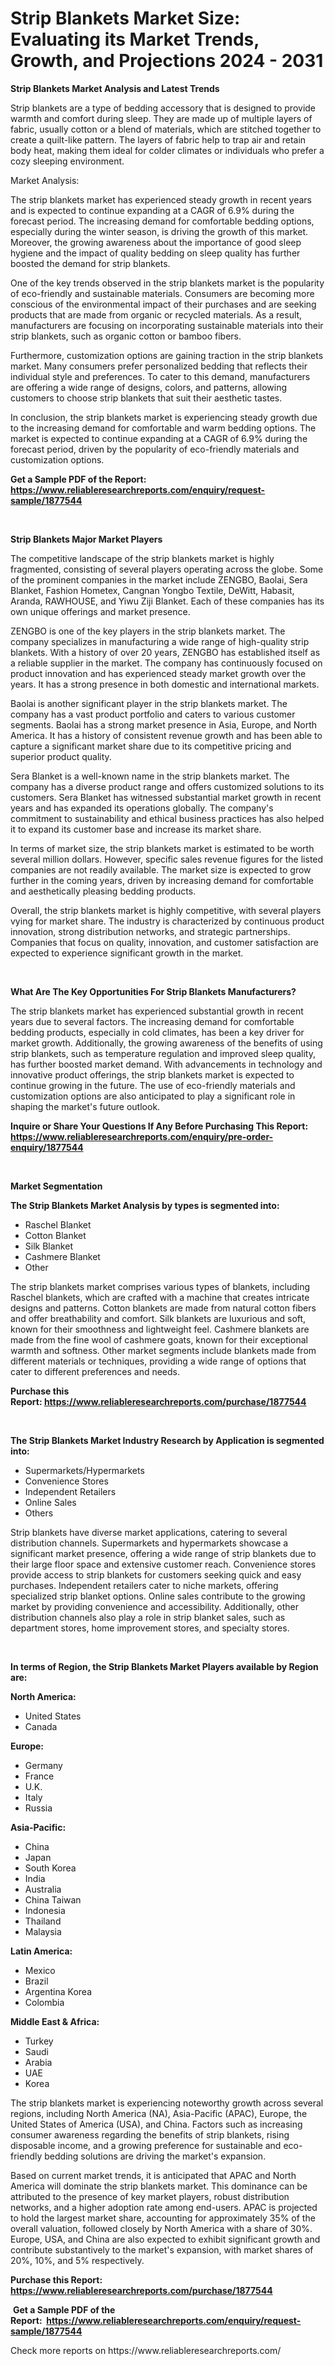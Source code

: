 <p><h1>Strip Blankets Market Size: Evaluating its Market Trends, Growth, and Projections 2024 - 2031</h1></p><p><strong>Strip Blankets Market Analysis and Latest Trends</strong></p>
<p><p>Strip blankets are a type of bedding accessory that is designed to provide warmth and comfort during sleep. They are made up of multiple layers of fabric, usually cotton or a blend of materials, which are stitched together to create a quilt-like pattern. The layers of fabric help to trap air and retain body heat, making them ideal for colder climates or individuals who prefer a cozy sleeping environment.</p><p>Market Analysis:</p><p>The strip blankets market has experienced steady growth in recent years and is expected to continue expanding at a CAGR of 6.9% during the forecast period. The increasing demand for comfortable bedding options, especially during the winter season, is driving the growth of this market. Moreover, the growing awareness about the importance of good sleep hygiene and the impact of quality bedding on sleep quality has further boosted the demand for strip blankets.</p><p>One of the key trends observed in the strip blankets market is the popularity of eco-friendly and sustainable materials. Consumers are becoming more conscious of the environmental impact of their purchases and are seeking products that are made from organic or recycled materials. As a result, manufacturers are focusing on incorporating sustainable materials into their strip blankets, such as organic cotton or bamboo fibers.</p><p>Furthermore, customization options are gaining traction in the strip blankets market. Many consumers prefer personalized bedding that reflects their individual style and preferences. To cater to this demand, manufacturers are offering a wide range of designs, colors, and patterns, allowing customers to choose strip blankets that suit their aesthetic tastes.</p><p>In conclusion, the strip blankets market is experiencing steady growth due to the increasing demand for comfortable and warm bedding options. The market is expected to continue expanding at a CAGR of 6.9% during the forecast period, driven by the popularity of eco-friendly materials and customization options.</p></p>
<p><strong>Get a Sample PDF of the Report:&nbsp; <a href="https://www.reliableresearchreports.com/enquiry/request-sample/1877544">https://www.reliableresearchreports.com/enquiry/request-sample/1877544</a></strong></p>
<p>&nbsp;</p>
<p><strong>Strip Blankets Major Market Players</strong></p>
<p><p>The competitive landscape of the strip blankets market is highly fragmented, consisting of several players operating across the globe. Some of the prominent companies in the market include ZENGBO, Baolai, Sera Blanket, Fashion Hometex, Cangnan Yongbo Textile, DeWitt, Habasit, Aranda, RAWHOUSE, and Yiwu Ziji Blanket. Each of these companies has its own unique offerings and market presence.</p><p>ZENGBO is one of the key players in the strip blankets market. The company specializes in manufacturing a wide range of high-quality strip blankets. With a history of over 20 years, ZENGBO has established itself as a reliable supplier in the market. The company has continuously focused on product innovation and has experienced steady market growth over the years. It has a strong presence in both domestic and international markets.</p><p>Baolai is another significant player in the strip blankets market. The company has a vast product portfolio and caters to various customer segments. Baolai has a strong market presence in Asia, Europe, and North America. It has a history of consistent revenue growth and has been able to capture a significant market share due to its competitive pricing and superior product quality.</p><p>Sera Blanket is a well-known name in the strip blankets market. The company has a diverse product range and offers customized solutions to its customers. Sera Blanket has witnessed substantial market growth in recent years and has expanded its operations globally. The company's commitment to sustainability and ethical business practices has also helped it to expand its customer base and increase its market share.</p><p>In terms of market size, the strip blankets market is estimated to be worth several million dollars. However, specific sales revenue figures for the listed companies are not readily available. The market size is expected to grow further in the coming years, driven by increasing demand for comfortable and aesthetically pleasing bedding products.</p><p>Overall, the strip blankets market is highly competitive, with several players vying for market share. The industry is characterized by continuous product innovation, strong distribution networks, and strategic partnerships. Companies that focus on quality, innovation, and customer satisfaction are expected to experience significant growth in the market.</p></p>
<p>&nbsp;</p>
<p><strong>What Are The Key Opportunities For Strip Blankets Manufacturers?</strong></p>
<p><p>The strip blankets market has experienced substantial growth in recent years due to several factors. The increasing demand for comfortable bedding products, especially in cold climates, has been a key driver for market growth. Additionally, the growing awareness of the benefits of using strip blankets, such as temperature regulation and improved sleep quality, has further boosted market demand. With advancements in technology and innovative product offerings, the strip blankets market is expected to continue growing in the future. The use of eco-friendly materials and customization options are also anticipated to play a significant role in shaping the market's future outlook.</p></p>
<p><strong>Inquire or Share Your Questions If Any Before Purchasing This Report: <a href="https://www.reliableresearchreports.com/enquiry/pre-order-enquiry/1877544">https://www.reliableresearchreports.com/enquiry/pre-order-enquiry/1877544</a></strong></p>
<p>&nbsp;</p>
<p><strong>Market Segmentation</strong></p>
<p><strong>The Strip Blankets Market Analysis by types is segmented into:</strong></p>
<p><ul><li>Raschel Blanket</li><li>Cotton Blanket</li><li>Silk Blanket</li><li>Cashmere Blanket</li><li>Other</li></ul></p>
<p><p>The strip blankets market comprises various types of blankets, including Raschel blankets, which are crafted with a machine that creates intricate designs and patterns. Cotton blankets are made from natural cotton fibers and offer breathability and comfort. Silk blankets are luxurious and soft, known for their smoothness and lightweight feel. Cashmere blankets are made from the fine wool of cashmere goats, known for their exceptional warmth and softness. Other market segments include blankets made from different materials or techniques, providing a wide range of options that cater to different preferences and needs.</p></p>
<p><strong>Purchase this Report:&nbsp;<a href="https://www.reliableresearchreports.com/purchase/1877544">https://www.reliableresearchreports.com/purchase/1877544</a></strong></p>
<p>&nbsp;</p>
<p><strong>The Strip Blankets Market Industry Research by Application is segmented into:</strong></p>
<p><ul><li>Supermarkets/Hypermarkets</li><li>Convenience Stores</li><li>Independent Retailers</li><li>Online Sales</li><li>Others</li></ul></p>
<p><p>Strip blankets have diverse market applications, catering to several distribution channels. Supermarkets and hypermarkets showcase a significant market presence, offering a wide range of strip blankets due to their large floor space and extensive customer reach. Convenience stores provide access to strip blankets for customers seeking quick and easy purchases. Independent retailers cater to niche markets, offering specialized strip blanket options. Online sales contribute to the growing market by providing convenience and accessibility. Additionally, other distribution channels also play a role in strip blanket sales, such as department stores, home improvement stores, and specialty stores.</p></p>
<p>&nbsp;</p>
<p><strong>In terms of Region, the Strip Blankets Market Players available by Region are:</strong></p>
<p>
    <p> <strong> North America: </strong>
        <ul>
            <li>United States</li>
            <li>Canada</li>
        </ul>
        </p> 
    <p> <strong> Europe: </strong>
        <ul>
            <li>Germany</li>
            <li>France</li>
            <li>U.K.</li>
            <li>Italy</li>
            <li>Russia</li>
        </ul>
        </p> 
    <p> <strong> Asia-Pacific: </strong>
        <ul>
            <li>China</li>
            <li>Japan</li>
            <li>South Korea</li>
            <li>India</li>
            <li>Australia</li>
            <li>China Taiwan</li>
            <li>Indonesia</li>
            <li>Thailand</li>
            <li>Malaysia</li>
        </ul>
        </p> 
    <p> <strong> Latin America: </strong>
        <ul>
            <li>Mexico</li>
            <li>Brazil</li>
            <li>Argentina Korea</li>
            <li>Colombia</li>
        </ul>
        </p> 
    <p> <strong> Middle East & Africa: </strong>
        <ul>
            <li>Turkey</li>
            <li>Saudi</li>
            <li>Arabia</li>
            <li>UAE</li>
            <li>Korea</li>
        </ul>
    </p>
    </p>
<p><p>The strip blankets market is experiencing noteworthy growth across several regions, including North America (NA), Asia-Pacific (APAC), Europe, the United States of America (USA), and China. Factors such as increasing consumer awareness regarding the benefits of strip blankets, rising disposable income, and a growing preference for sustainable and eco-friendly bedding solutions are driving the market's expansion. </p><p>Based on current market trends, it is anticipated that APAC and North America will dominate the strip blankets market. This dominance can be attributed to the presence of key market players, robust distribution networks, and a higher adoption rate among end-users. APAC is projected to hold the largest market share, accounting for approximately 35% of the overall valuation, followed closely by North America with a share of 30%. Europe, USA, and China are also expected to exhibit significant growth and contribute substantively to the market's expansion, with market shares of 20%, 10%, and 5% respectively.</p></p>
<p><strong>Purchase this Report: <a href="https://www.reliableresearchreports.com/purchase/1877544">https://www.reliableresearchreports.com/purchase/1877544</a></strong></p>
<p>&nbsp;<strong>Get a Sample PDF of the Report:&nbsp;&nbsp;<a href="https://www.reliableresearchreports.com/enquiry/request-sample/1877544">https://www.reliableresearchreports.com/enquiry/request-sample/1877544</a></strong></p>
<p><strong></strong></p>
<p>Check more reports on https://www.reliableresearchreports.com/</p>